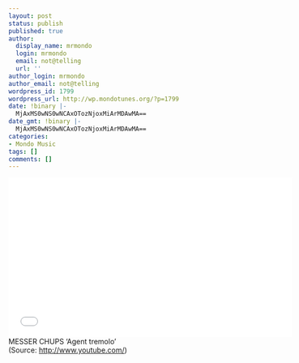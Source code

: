 ```yaml
---
layout: post
status: publish
published: true
author:
  display_name: mrmondo
  login: mrmondo
  email: not@telling
  url: ''
author_login: mrmondo
author_email: not@telling
wordpress_id: 1799
wordpress_url: http://wp.mondotunes.org/?p=1799
date: !binary |-
  MjAxMS0wNS0wNCAxOTozNjoxMiArMDAwMA==
date_gmt: !binary |-
  MjAxMS0wNS0wNCAxOTozNjoxMiArMDAwMA==
categories:
- Mondo Music
tags: []
comments: []
---
```

<iframe width="560" height="315" src="//www.youtube.com/embed/eHip5SkXDLw" frameborder="0"> </iframe>
MESSER CHUPS &#8216;Agent tremolo&#8217;
<div class="attribution">(<span>Source:</span> <a href="http://www.youtube.com/">http://www.youtube.com/</a>)</div>
